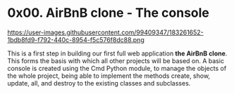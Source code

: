 # 0x00. AirBnB clone - The console

https://user-images.githubusercontent.com/99409347/183261652-1bdb8fd9-f792-440c-8954-f5c576f8dc88.png

This is a first step in building our first full web application **the AirBnB clone**. This forms the basis with which  all other projects will be based on. 
A basic console is created using the Cmd Python module, to manage the objects of the whole project, being able to implement the methods create, show, update, all, and destroy to the existing classes and subclasses.


